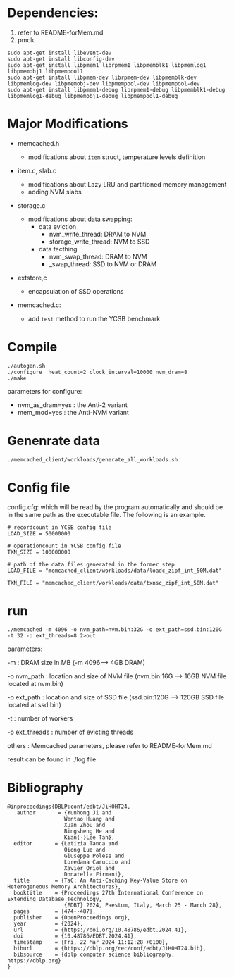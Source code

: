 # Dependencies:
1. refer to README-forMem.md
2. pmdk


```console
sudo apt-get install libevent-dev
sudo apt-get install libconfig-dev
sudo apt-get install libpmem1 librpmem1 libpmemblk1 libpmemlog1 libpmemobj1 libpmempool1
sudo apt-get install libpmem-dev librpmem-dev libpmemblk-dev libpmemlog-dev libpmemobj-dev libpmempool-dev libpmempool-dev
sudo apt-get install libpmem1-debug librpmem1-debug libpmemblk1-debug libpmemlog1-debug libpmemobj1-debug libpmempool1-debug
```

# Major Modifications

- memcached.h
    - modifications about `item` struct, temperature levels definition
- item.c, slab.c
    - modifications about Lazy LRU and partitioned memory management
    - adding NVM slabs

- storage.c
    - modifications about data swapping: 
        - data eviction
            - nvm_write_thread: DRAM to NVM
            - storage_write_thread: NVM to SSD
        - data fecthing
            - nvm_swap_thread: DRAM to NVM
            - _swap_thread: SSD to NVM or DRAM

- extstore,c
    - encapsulation of SSD operations


- memcached.c:
    - add `test` method to run the YCSB benchmark

# Compile
```console
./autogen.sh
./configure  heat_count=2 clock_interval=10000 nvm_dram=8
./make
```
parameters for configure:

- nvm_as_dram=yes : the Anti-2 variant
- mem_mod=yes     : the Anti-NVM variant

# Genenrate data

```
./memcached_client/workloads/generate_all_workloads.sh 
```

# Config file
config.cfg: which will be read by the program automatically and should be in the same path as the executable file. The following is an example.
```
# recordcount in YCSB config file
LOAD_SIZE = 50000000

# operationcount in YCSB config file
TXN_SIZE = 100000000

# path of the data files generated in the former step
LOAD_FILE = "memcached_client/workloads/data/loadc_zipf_int_50M.dat" 

TXN_FILE = "memcached_client/workloads/data/txnsc_zipf_int_50M.dat"
```

# run

```console
./memcached -m 4096 -o nvm_path=nvm.bin:32G -o ext_path=ssd.bin:120G  -t 32 -o ext_threads=8 2>out
```
parameters:

-m                          : DRAM size in MB (-m 4096--> 4GB DRAM)

-o nvm_path                 : location and size of NVM file (nvm.bin:16G --> 16GB NVM file located at nvm.bin)

-o ext_path                 : location and size of SSD file (ssd.bin:120G --> 120GB SSD file located at ssd.bin)

-t                          : number of workers

-o ext_threads              : number of evicting threads


others                      : Memcached parameters, please refer to     README-forMem.md

result can be found in ./log file

# Bibliography
```
@inproceedings{DBLP:conf/edbt/JiH0HT24,
   author       = {Yunhong Ji and
                  Wentao Huang and
                  Xuan Zhou and
                  Bingsheng He and
                  Kian{-}Lee Tan},
  editor       = {Letizia Tanca and
                  Qiong Luo and
                  Giuseppe Polese and
                  Loredana Caruccio and
                  Xavier Oriol and
                  Donatella Firmani},
  title        = {TaC: An Anti-Caching Key-Value Store on Heterogeneous Memory Architectures},
  booktitle    = {Proceedings 27th International Conference on Extending Database Technology,
                  {EDBT} 2024, Paestum, Italy, March 25 - March 28},
  pages        = {474--487},
  publisher    = {OpenProceedings.org},
  year         = {2024},
  url          = {https://doi.org/10.48786/edbt.2024.41},
  doi          = {10.48786/EDBT.2024.41},
  timestamp    = {Fri, 22 Mar 2024 11:12:28 +0100},
  biburl       = {https://dblp.org/rec/conf/edbt/JiH0HT24.bib},
  bibsource    = {dblp computer science bibliography, https://dblp.org}
}
```
